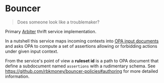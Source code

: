 # Bouncer

> Does someone look like a troublemaker?

Primary [Arbiter](https://github.com/rbkmoney/bouncer-proto/blob/97dcad6f/proto/decisions.thrift#L42) thrift service implementation.

In a nutshell this service maps incoming contexts into [OPA input documents](https://www.openpolicyagent.org/docs/latest/philosophy/#the-opa-document-model) and asks OPA to compute a set of assertions allowing or forbidding actions under given input context.

From the service's point of view a **ruleset id** is a path to OPA document that define a subdocument named `assertions` with a rudimentary schema. See https://github.com/rbkmoney/bouncer-policies#authoring for more detailed information.
